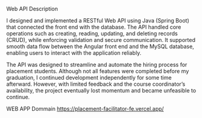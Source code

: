 Web API Description

I designed and implemented a RESTful Web API using Java (Spring Boot) that connected the front end with the database.
The API handled core operations such as creating, reading, updating, and deleting records (CRUD), while enforcing validation and secure communication.
It supported smooth data flow between the Angular front end and the MySQL database, enabling users to interact with the application reliably.

The API was designed to streamline and automate the hiring process for placement students. 
Although not all features were completed before my graduation, I continued development independently for some time afterward. 
However, with limited feedback and the course coordinator’s availability, the project eventually lost momentum and became unfeasible to continue.

WEB APP Dommain
https://placement-facilitator-fe.vercel.app/
